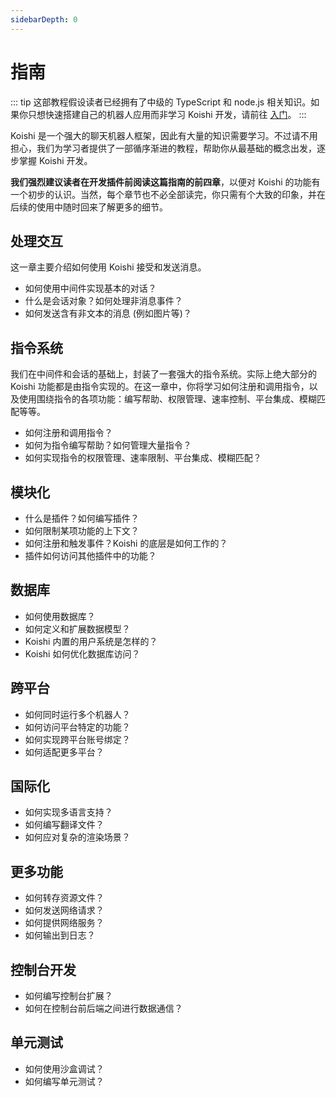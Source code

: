 ```yaml
---
sidebarDepth: 0
---
```


# 指南

::: tip
这部教程假设读者已经拥有了中级的 TypeScript 和 node.js 相关知识。如果你只想快速搭建自己的机器人应用而非学习 Koishi 开发，请前往 [入门](../manual/starter/installation.md)。
:::

Koishi 是一个强大的聊天机器人框架，因此有大量的知识需要学习。不过请不用担心，我们为学习者提供了一部循序渐进的教程，帮助你从最基础的概念出发，逐步掌握 Koishi 开发。

**我们强烈建议读者在开发插件前阅读这篇指南的前四章**，以便对 Koishi 的功能有一个初步的认识。当然，每个章节也不必全部读完，你只需有个大致的印象，并在后续的使用中随时回来了解更多的细节。

## 处理交互

这一章主要介绍如何使用 Koishi 接受和发送消息。

- 如何使用中间件实现基本的对话？
- 什么是会话对象？如何处理非消息事件？
- 如何发送含有非文本的消息 (例如图片等)？

## 指令系统

我们在中间件和会话的基础上，封装了一套强大的指令系统。实际上绝大部分的 Koishi 功能都是由指令实现的。在这一章中，你将学习如何注册和调用指令，以及使用围绕指令的各项功能：编写帮助、权限管理、速率控制、平台集成、模糊匹配等等。

- 如何注册和调用指令？
- 如何为指令编写帮助？如何管理大量指令？
- 如何实现指令的权限管理、速率限制、平台集成、模糊匹配？

## 模块化

- 什么是插件？如何编写插件？
- 如何限制某项功能的上下文？
- 如何注册和触发事件？Koishi 的底层是如何工作的？
- 插件如何访问其他插件中的功能？

## 数据库

- 如何使用数据库？
- 如何定义和扩展数据模型？
- Koishi 内置的用户系统是怎样的？
- Koishi 如何优化数据库访问？

## 跨平台

- 如何同时运行多个机器人？
- 如何访问平台特定的功能？
- 如何实现跨平台账号绑定？
- 如何适配更多平台？

## 国际化

- 如何实现多语言支持？
- 如何编写翻译文件？
- 如何应对复杂的渲染场景？

## 更多功能

- 如何转存资源文件？
- 如何发送网络请求？
- 如何提供网络服务？
- 如何输出到日志？

## 控制台开发

- 如何编写控制台扩展？
- 如何在控制台前后端之间进行数据通信？

## 单元测试

- 如何使用沙盒调试？
- 如何编写单元测试？
